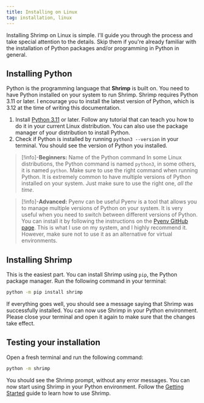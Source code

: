 ```yaml
---
title: Installing on Linux
tag: installation, linux
---
```


Installing Shrimp on Linux is simple. I'll guide you through the process and take special attention to the details. Skip them if you're already familiar with the installation of Python packages and/or programming in Python in general.

## Installing Python

Python is the programming language that **Shrimp** is built on. You need to have Python installed on your system to run Shrimp. Shrimp requires Python 3.11 or later. I encourage you to install the latest version of Python, which is 3.12 at the time of writing this documentation.

1. Install [Python 3.11](https://www.python.org/downloads/) or later. Follow any tutorial that can teach you how to do it in your current Linux distribution. You can also use the package manager of your distribution to install Python. 
2. Check if Python is installed by running `python3 --version` in your terminal. You should see the version of Python you installed. 

>[!info]-**Beginners:** Name of the Python command
> In some Linux distributions, the Python command is named `python3`, in some others, it is named `python`. Make sure to use the right command when running Python. It is extremely common to have multiple versions of Python installed on your system. Just make sure to use the right one, _all the time_.

>[!info]-**Advanced:** Pyenv can be useful
> Pyenv is a tool that allows you to manage multiple versions of Python on your system. It is very useful when you need to switch between different versions of Python. You can install it by following the instructions on the [Pyenv GitHub page](https://github.com/pyenv/pyenv). This is what I use on my system, and I highly recommend it. However, make sure not to use it as an alternative for virtual environments.

## Installing Shrimp 

This is the easiest part. You can install Shrimp using `pip`, the Python package manager. Run the following command in your terminal:

```bash
python -m pip install shrimp
```

If everything goes well, you should see a message saying that Shrimp was successfully installed. You can now use Shrimp in your Python environment. Please close your terminal and open it again to make sure that the changes take effect.

## Testing your installation

Open a fresh terminal and run the following command:

```bash
python -m shrimp
```

You should see the Shrimp prompt, without any error messages. You can now start using Shrimp in your Python environment. Follow the [Getting Started](/getting-started) guide to learn how to use Shrimp.